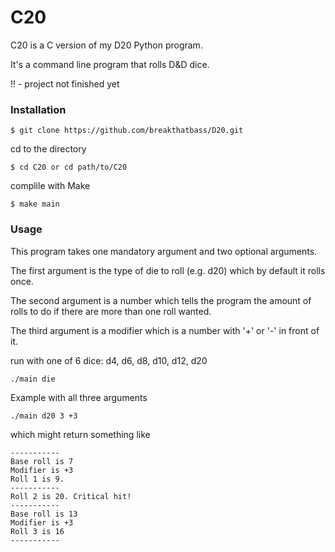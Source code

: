 # C20

C20 is a C version of my D20 Python program.

It's a command line program that rolls D&D dice.

!! - project not finished yet

### Installation

```
$ git clone https://github.com/breakthatbass/D20.git
```
cd to the directory
```
$ cd C20 or cd path/to/C20
```
complile with Make
```
$ make main
```

### Usage

This program takes one mandatory argument and two optional arguments.

The first argument is the type of die to roll (e.g. d20) which by default it rolls once.

The second argument is a number which tells the program the amount of rolls to do if there are more than one roll wanted.

The third argument is a modifier which is a number with '+' or '-' in front of it.

run with one of 6 dice: d4, d6, d8, d10, d12, d20
```
./main die
```
Example with all three arguments
```
./main d20 3 +3
```
which might return something like
```
-----------
Base roll is 7
Modifier is +3
Roll 1 is 9.
-----------
Roll 2 is 20. Critical hit!
-----------
Base roll is 13
Modifier is +3
Roll 3 is 16
-----------
```